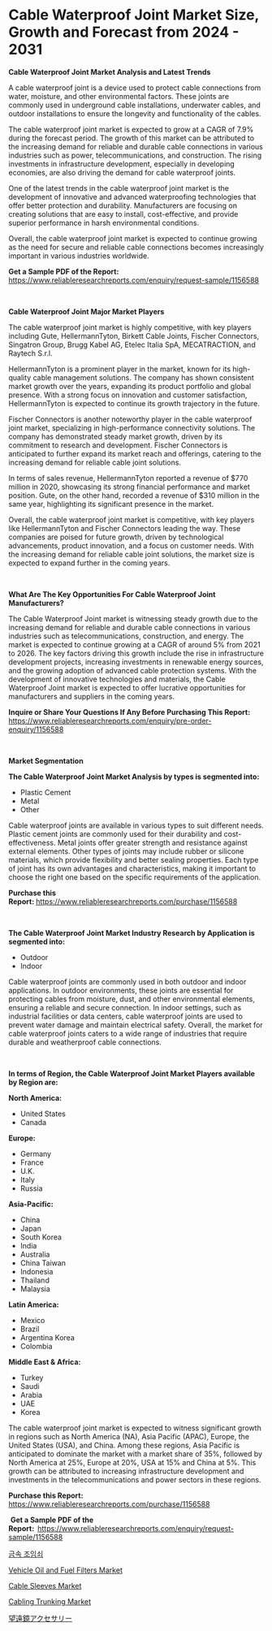 <p><h1>Cable Waterproof Joint Market Size, Growth and Forecast from 2024 - 2031</h1></p><p><strong>Cable Waterproof Joint Market Analysis and Latest Trends</strong></p>
<p><p>A cable waterproof joint is a device used to protect cable connections from water, moisture, and other environmental factors. These joints are commonly used in underground cable installations, underwater cables, and outdoor installations to ensure the longevity and functionality of the cables.</p><p>The cable waterproof joint market is expected to grow at a CAGR of 7.9% during the forecast period. The growth of this market can be attributed to the increasing demand for reliable and durable cable connections in various industries such as power, telecommunications, and construction. The rising investments in infrastructure development, especially in developing economies, are also driving the demand for cable waterproof joints.</p><p>One of the latest trends in the cable waterproof joint market is the development of innovative and advanced waterproofing technologies that offer better protection and durability. Manufacturers are focusing on creating solutions that are easy to install, cost-effective, and provide superior performance in harsh environmental conditions.</p><p>Overall, the cable waterproof joint market is expected to continue growing as the need for secure and reliable cable connections becomes increasingly important in various industries worldwide.</p></p>
<p><strong>Get a Sample PDF of the Report:&nbsp;</strong> <a href="https://www.reliableresearchreports.com/enquiry/request-sample/1156588">https://www.reliableresearchreports.com/enquiry/request-sample/1156588</a></p>
<p>&nbsp;</p>
<p><strong>Cable Waterproof Joint Major Market Players</strong></p>
<p><p>The cable waterproof joint market is highly competitive, with key players including Gute, HellermannTyton, Birkett Cable Joints, Fischer Connectors, Singatron Group, Brugg Kabel AG, Etelec Italia SpA, MECATRACTION, and Raytech S.r.l.</p><p>HellermannTyton is a prominent player in the market, known for its high-quality cable management solutions. The company has shown consistent market growth over the years, expanding its product portfolio and global presence. With a strong focus on innovation and customer satisfaction, HellermannTyton is expected to continue its growth trajectory in the future.</p><p>Fischer Connectors is another noteworthy player in the cable waterproof joint market, specializing in high-performance connectivity solutions. The company has demonstrated steady market growth, driven by its commitment to research and development. Fischer Connectors is anticipated to further expand its market reach and offerings, catering to the increasing demand for reliable cable joint solutions.</p><p>In terms of sales revenue, HellermannTyton reported a revenue of $770 million in 2020, showcasing its strong financial performance and market position. Gute, on the other hand, recorded a revenue of $310 million in the same year, highlighting its significant presence in the market.</p><p>Overall, the cable waterproof joint market is competitive, with key players like HellermannTyton and Fischer Connectors leading the way. These companies are poised for future growth, driven by technological advancements, product innovation, and a focus on customer needs. With the increasing demand for reliable cable joint solutions, the market size is expected to expand further in the coming years.</p></p>
<p>&nbsp;</p>
<p><strong>What Are The Key Opportunities For Cable Waterproof Joint Manufacturers?</strong></p>
<p><p>The Cable Waterproof Joint market is witnessing steady growth due to the increasing demand for reliable and durable cable connections in various industries such as telecommunications, construction, and energy. The market is expected to continue growing at a CAGR of around 5% from 2021 to 2026. The key factors driving this growth include the rise in infrastructure development projects, increasing investments in renewable energy sources, and the growing adoption of advanced cable protection systems. With the development of innovative technologies and materials, the Cable Waterproof Joint market is expected to offer lucrative opportunities for manufacturers and suppliers in the coming years.</p></p>
<p><strong>Inquire or Share Your Questions If Any Before Purchasing This Report:</strong> <a href="https://www.reliableresearchreports.com/enquiry/pre-order-enquiry/1156588">https://www.reliableresearchreports.com/enquiry/pre-order-enquiry/1156588</a></p>
<p>&nbsp;</p>
<p><strong>Market Segmentation</strong></p>
<p><strong>The Cable Waterproof Joint Market Analysis by types is segmented into:</strong></p>
<p><ul><li>Plastic Cement</li><li>Metal</li><li>Other</li></ul></p>
<p><p>Cable waterproof joints are available in various types to suit different needs. Plastic cement joints are commonly used for their durability and cost-effectiveness. Metal joints offer greater strength and resistance against external elements. Other types of joints may include rubber or silicone materials, which provide flexibility and better sealing properties. Each type of joint has its own advantages and characteristics, making it important to choose the right one based on the specific requirements of the application.</p></p>
<p><strong>Purchase this Report:&nbsp;</strong><a href="https://www.reliableresearchreports.com/purchase/1156588">https://www.reliableresearchreports.com/purchase/1156588</a></p>
<p>&nbsp;</p>
<p><strong>The Cable Waterproof Joint Market Industry Research by Application is segmented into:</strong></p>
<p><ul><li>Outdoor</li><li>Indoor</li></ul></p>
<p><p>Cable waterproof joints are commonly used in both outdoor and indoor applications. In outdoor environments, these joints are essential for protecting cables from moisture, dust, and other environmental elements, ensuring a reliable and secure connection. In indoor settings, such as industrial facilities or data centers, cable waterproof joints are used to prevent water damage and maintain electrical safety. Overall, the market for cable waterproof joints caters to a wide range of industries that require durable and weatherproof cable connections.</p></p>
<p>&nbsp;</p>
<p><strong>In terms of Region, the Cable Waterproof Joint Market Players available by Region are:</strong></p>
<p>
    <p> <strong> North America: </strong>
        <ul>
            <li>United States</li>
            <li>Canada</li>
        </ul>
        </p> 
    <p> <strong> Europe: </strong>
        <ul>
            <li>Germany</li>
            <li>France</li>
            <li>U.K.</li>
            <li>Italy</li>
            <li>Russia</li>
        </ul>
        </p> 
    <p> <strong> Asia-Pacific: </strong>
        <ul>
            <li>China</li>
            <li>Japan</li>
            <li>South Korea</li>
            <li>India</li>
            <li>Australia</li>
            <li>China Taiwan</li>
            <li>Indonesia</li>
            <li>Thailand</li>
            <li>Malaysia</li>
        </ul>
        </p> 
    <p> <strong> Latin America: </strong>
        <ul>
            <li>Mexico</li>
            <li>Brazil</li>
            <li>Argentina Korea</li>
            <li>Colombia</li>
        </ul>
        </p> 
    <p> <strong> Middle East & Africa: </strong>
        <ul>
            <li>Turkey</li>
            <li>Saudi</li>
            <li>Arabia</li>
            <li>UAE</li>
            <li>Korea</li>
        </ul>
    </p>
    </p>
<p><p>The cable waterproof joint market is expected to witness significant growth in regions such as North America (NA), Asia Pacific (APAC), Europe, the United States (USA), and China. Among these regions, Asia Pacific is anticipated to dominate the market with a market share of 35%, followed by North America at 25%, Europe at 20%, USA at 15% and China at 5%. This growth can be attributed to increasing infrastructure development and investments in the telecommunications and power sectors in these regions.</p></p>
<p><strong>Purchase this Report: </strong><a href="https://www.reliableresearchreports.com/purchase/1156588">https://www.reliableresearchreports.com/purchase/1156588</a></p>
<p>&nbsp;<strong>Get a Sample PDF of the Report:&nbsp;&nbsp;</strong><a href="https://www.reliableresearchreports.com/enquiry/request-sample/1156588">https://www.reliableresearchreports.com/enquiry/request-sample/1156588</a></p>
<p><strong></strong></p>
<p><p><a href="https://github.com/vskv4779xr1/Market-Research-Report-List-1/blob/main/944987615318.md">금속 조임쇠</a></p><p><a href="https://issuu.com/reportprime-2/docs/vehicle-oil-and-fuel-filters-market-size-2030.pptx">Vehicle Oil and Fuel Filters Market</a></p><p><a href="https://github.com/Glendatilghmankmgz0rbhwpy/Market-Research-Report-List-1/blob/main/cable-sleeves-market.md">Cable Sleeves Market</a></p><p><a href="https://github.com/dx0328/Market-Research-Report-List-2/blob/main/cabling-trunking-market.md">Cabling Trunking Market</a></p><p><a href="https://github.com/ksxzwxabcuynh011/Market-Research-Report-List-1/blob/main/485400816409.md">望遠鏡アクセサリー</a></p></p>